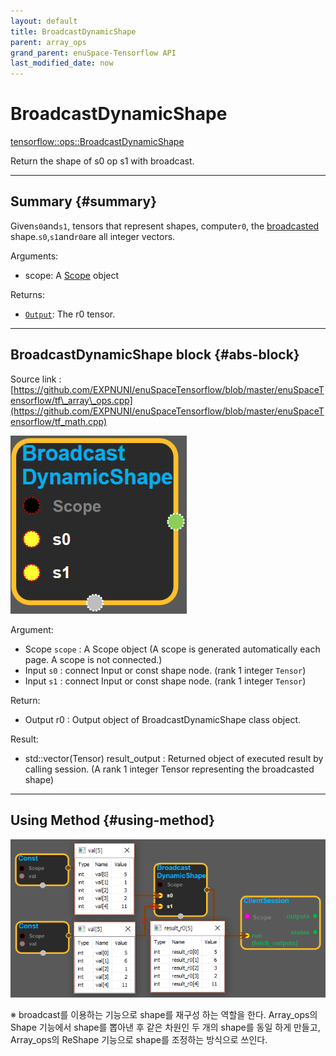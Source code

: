 ```yaml
--- 
layout: default 
title: BroadcastDynamicShape 
parent: array_ops 
grand_parent: enuSpace-Tensorflow API 
last_modified_date: now 
--- 
```


# BroadcastDynamicShape

[tensorflow::ops::BroadcastDynamicShape](https://www.tensorflow.org/api_docs/cc/class/tensorflow/ops/broadcast-dynamic-shape.html)

Return the shape of s0 op s1 with broadcast.

---

## Summary {#summary}

Given`s0`and`s1`, tensors that represent shapes, compute`r0`, the [broadcasted](https://www.tensorflow.org/performance/xla/broadcasting) shape.`s0`,`s1`and`r0`are all integer vectors.

Arguments:

* scope: A [Scope](https://www.tensorflow.org/api_docs/cc/class/tensorflow/scope.html#classtensorflow_1_1_scope) object

Returns:

* [`Output`](https://www.tensorflow.org/api_docs/cc/class/tensorflow/output.html#classtensorflow_1_1_output): The r0 tensor.

---

## BroadcastDynamicShape block {#abs-block}

Source link :[https://github.com/EXPNUNI/enuSpaceTensorflow/blob/master/enuSpaceTensorflow/tf\_array\_ops.cpp](https://github.com/EXPNUNI/enuSpaceTensorflow/blob/master/enuSpaceTensorflow/tf_math.cpp)

![](../assets/array_ops/broadcastdynamicshape1.png)

Argument:

* Scope `scope` : A Scope object \(A scope is generated automatically each page. A scope is not connected.\)
* Input `s0` : connect Input or const shape node. \(rank 1 integer `Tensor`\)
* Input `s1` : connect Input or const shape node. \(rank 1 integer `Tensor`\)

Return:

* Output r0 : Output object of BroadcastDynamicShape class object. 

Result:

* std::vector\(Tensor\) result\_output : Returned object of executed result by calling session. \(A rank 1 integer Tensor representing the broadcasted shape\)

---

## Using Method {#using-method}

![](../assets/array_ops/broadcastdynamicshape2.png)

※ broadcast를 이용하는 기능으로 shape를 재구성 하는 역할을 한다. Array\_ops의 Shape 기능에서 shape를 뽑아낸 후 같은 차원인 두 개의 shape를 동일 하게 만들고, Array\_ops의 ReShape 기능으로 shape를 조정하는 방식으로 쓰인다.

